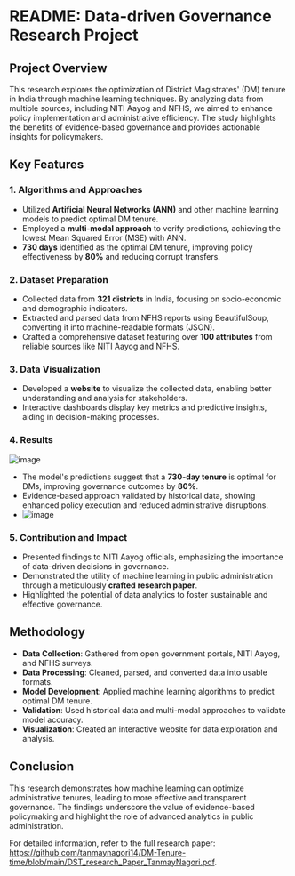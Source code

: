 # README: Data-driven Governance Research Project

## Project Overview
This research explores the optimization of District Magistrates' (DM) tenure in India through machine learning techniques. By analyzing data from multiple sources, including NITI Aayog and NFHS, we aimed to enhance policy implementation and administrative efficiency. The study highlights the benefits of evidence-based governance and provides actionable insights for policymakers.

## Key Features

### 1. Algorithms and Approaches
- Utilized **Artificial Neural Networks (ANN)** and other machine learning models to predict optimal DM tenure.
- Employed a **multi-modal approach** to verify predictions, achieving the lowest Mean Squared Error (MSE) with ANN.
- **730 days** identified as the optimal DM tenure, improving policy effectiveness by **80%** and reducing corrupt transfers.

### 2. Dataset Preparation
- Collected data from **321 districts** in India, focusing on socio-economic and demographic indicators.
- Extracted and parsed data from NFHS reports using BeautifulSoup, converting it into machine-readable formats (JSON).
- Crafted a comprehensive dataset featuring over **100 attributes** from reliable sources like NITI Aayog and NFHS.

### 3. Data Visualization
- Developed a **website** to visualize the collected data, enabling better understanding and analysis for stakeholders.
- Interactive dashboards display key metrics and predictive insights, aiding in decision-making processes.

### 4. Results
![image](https://github.com/tanmaynagori14/DM-Tenure-time/assets/97458530/71cefd4e-3daa-4f79-8194-47ede7449250)
- The model's predictions suggest that a **730-day tenure** is optimal for DMs, improving governance outcomes by **80%**.
- Evidence-based approach validated by historical data, showing enhanced policy execution and reduced administrative disruptions.
- ![image](https://github.com/tanmaynagori14/DM-Tenure-time/assets/97458530/fbab8547-5ddb-4530-b9ee-bcf465708bba)


### 5. Contribution and Impact
- Presented findings to NITI Aayog officials, emphasizing the importance of data-driven decisions in governance.
- Demonstrated the utility of machine learning in public administration through a meticulously **crafted research paper**.
- Highlighted the potential of data analytics to foster sustainable and effective governance.

## Methodology
- **Data Collection**: Gathered from open government portals, NITI Aayog, and NFHS surveys.
- **Data Processing**: Cleaned, parsed, and converted data into usable formats.
- **Model Development**: Applied machine learning algorithms to predict optimal DM tenure.
- **Validation**: Used historical data and multi-modal approaches to validate model accuracy.
- **Visualization**: Created an interactive website for data exploration and analysis.

## Conclusion
This research demonstrates how machine learning can optimize administrative tenures, leading to more effective and transparent governance. The findings underscore the value of evidence-based policymaking and highlight the role of advanced analytics in public administration.

For detailed information, refer to the full research paper: https://github.com/tanmaynagori14/DM-Tenure-time/blob/main/DST_research_Paper_TanmayNagori.pdf.
